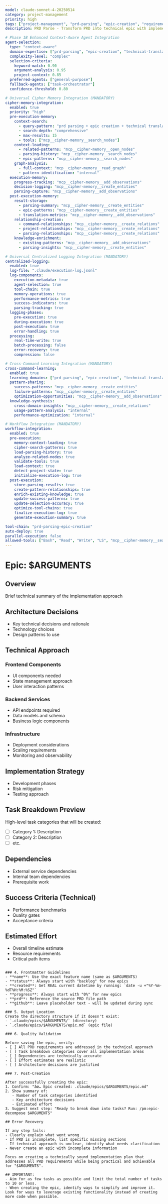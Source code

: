 ```yaml
---
model: claude-sonnet-4-20250514
category: project-management
priority: high
tags: ["project-management", "prd-parsing", "epic-creation", "requirements-translation"]
description: PRD Parse - Transform PRD into technical epic with implementation strategy and task breakdown

# Phase 1B Enhanced Context-Aware Agent Integration
agent-selection:
  type: "context-aware"
  domain-expertise: ["prd-parsing", "epic-creation", "technical-translation"]
  complexity-level: "complex"
  selection-criteria:
    keyword-match: 0.90
    argument-analysis: 0.95
    project-context: 0.85
  preferred-agents: ["general-purpose"]
  fallback-agents: ["task-orchestrator"]
  confidence-threshold: 0.80

# Universal Cipher Memory Integration (MANDATORY)
cipher-memory-integration:
  enabled: true
  priority: "high"
  pre-execution-memory:
    context-search:
      - query-pattern: "prd parsing + epic creation + technical translation"
      - search-depth: "comprehensive"
      - max-results: 15
      - tools: ["mcp__cipher-memory__search_nodes"]
    context-loading:
      - related-patterns: "mcp__cipher-memory__open_nodes"
      - parsing-history: "mcp__cipher-memory__search_nodes"
      - epic-patterns: "mcp__cipher-memory__search_nodes"
    graph-analysis:
      - full-context: "mcp__cipher-memory__read_graph"
      - pattern-identification: "internal"
  execution-memory:
    progress-tracking: "mcp__cipher-memory__add_observations"
    decision-logging: "mcp__cipher-memory__create_entities"
    parsing-capture: "mcp__cipher-memory__add_observations"
  post-execution-memory:
    result-storage:
      - parsing-summary: "mcp__cipher-memory__create_entities"
      - epic-patterns: "mcp__cipher-memory__create_entities"
      - translation-metrics: "mcp__cipher-memory__add_observations"
    relationship-creation:
      - command-relationships: "mcp__cipher-memory__create_relations"
      - project-relationships: "mcp__cipher-memory__create_relations"
      - parsing-relationships: "mcp__cipher-memory__create_relations"
    knowledge-enrichment:
      - existing-patterns: "mcp__cipher-memory__add_observations"
      - parsing-insights: "mcp__cipher-memory__create_entities"

# Universal Centralized Logging Integration (MANDATORY)
centralized-logging:
  enabled: true
  log-file: ".claude/execution-log.jsonl"
  log-components:
    execution-metadata: true
    agent-selection: true
    tool-chain: true
    memory-operations: true
    performance-metrics: true
    success-indicators: true
    parsing-tracking: true
  logging-phases:
    pre-execution: true
    during-execution: true
    post-execution: true
    error-handling: true
  processing:
    real-time-write: true
    batch-processing: false
    error-recovery: true
    compression: false

# Cross-Command Learning Integration (MANDATORY)
cross-command-learning:
  enabled: true
  learning-domains: ["prd-parsing", "epic-creation", "technical-translation"]
  pattern-sharing:
    success-patterns: "mcp__cipher-memory__create_entities"
    failure-patterns: "mcp__cipher-memory__create_entities"
    optimization-opportunities: "mcp__cipher-memory__add_observations"
  knowledge-synthesis:
    cross-domain-insights: "mcp__cipher-memory__create_relations"
    usage-pattern-analysis: "internal"
    performance-optimization: "internal"

# Workflow Integration (MANDATORY)
workflow-integration:
  enabled: true
  pre-execution:
    memory-context-loading: true
    cipher-search-patterns: true
    load-parsing-history: true
    analyze-related-nodes: true
    validate-tools: true
    load-context: true
    detect-project-state: true
    initialize-execution-log: true
  post-execution:
    store-parsing-results: true
    create-pattern-relationships: true
    enrich-existing-knowledge: true
    update-success-patterns: true
    update-selection-accuracy: true
    optimize-tool-chains: true
    finalize-execution-log: true
    generate-execution-summary: true

tool-chain: "prd-parsing-epic-creation"
auto-deploy: true
parallel-execution: false
allowed-tools: ["Bash", "Read", "Write", "LS", "mcp__cipher-memory__search_nodes", "mcp__cipher-memory__open_nodes", "mcp__cipher-memory__create_entities", "mcp__cipher-memory__create_relations", "mcp__cipher-memory__add_observations", "mcp__cipher-memory__read_graph"]
---
```


# Epic: $ARGUMENTS

## Overview
Brief technical summary of the implementation approach

## Architecture Decisions
- Key technical decisions and rationale
- Technology choices
- Design patterns to use

## Technical Approach
### Frontend Components
- UI components needed
- State management approach
- User interaction patterns

### Backend Services
- API endpoints required
- Data models and schema
- Business logic components

### Infrastructure
- Deployment considerations
- Scaling requirements
- Monitoring and observability

## Implementation Strategy
- Development phases
- Risk mitigation
- Testing approach

## Task Breakdown Preview
High-level task categories that will be created:
- [ ] Category 1: Description
- [ ] Category 2: Description
- [ ] etc.

## Dependencies
- External service dependencies
- Internal team dependencies
- Prerequisite work

## Success Criteria (Technical)
- Performance benchmarks
- Quality gates
- Acceptance criteria

## Estimated Effort
- Overall timeline estimate
- Resource requirements
- Critical path items
```

### 4. Frontmatter Guidelines
- **name**: Use the exact feature name (same as $ARGUMENTS)
- **status**: Always start with "backlog" for new epics
- **created**: Get REAL current datetime by running: `date -u +"%Y-%m-%dT%H:%M:%SZ"`
- **progress**: Always start with "0%" for new epics
- **prd**: Reference the source PRD file path
- **github**: Leave placeholder text - will be updated during sync

### 5. Output Location
Create the directory structure if it doesn't exist:
- `.claude/epics/$ARGUMENTS/` (directory)
- `.claude/epics/$ARGUMENTS/epic.md` (epic file)

### 6. Quality Validation

Before saving the epic, verify:
- [ ] All PRD requirements are addressed in the technical approach
- [ ] Task breakdown categories cover all implementation areas
- [ ] Dependencies are technically accurate
- [ ] Effort estimates are realistic
- [ ] Architecture decisions are justified

### 7. Post-Creation

After successfully creating the epic:
1. Confirm: "âœ… Epic created: .claude/epics/$ARGUMENTS/epic.md"
2. Show summary of:
   - Number of task categories identified
   - Key architecture decisions
   - Estimated effort
3. Suggest next step: "Ready to break down into tasks? Run: /pm:epic-decompose $ARGUMENTS"

## Error Recovery

If any step fails:
- Clearly explain what went wrong
- If PRD is incomplete, list specific missing sections
- If technical approach is unclear, identify what needs clarification
- Never create an epic with incomplete information

Focus on creating a technically sound implementation plan that addresses all PRD requirements while being practical and achievable for "$ARGUMENTS".

## IMPORTANT:
- Aim for as few tasks as possible and limit the total number of tasks to 10 or less.
- When creating the epic, identify ways to simplify and improve it. Look for ways to leverage existing functionality instead of creating more code when possible.




